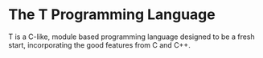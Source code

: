 # The T Programming Language

T is a C-like, module based programming language designed to be a fresh start, incorporating the good features from C and C++.